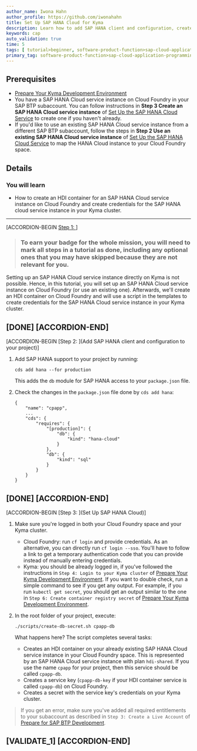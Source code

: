 ```yaml
---
author_name: Iwona Hahn
author_profile: https://github.com/iwonahahn
title: Set Up SAP HANA Cloud for Kyma
description: Learn how to add SAP HANA client and configuration, create an HDI container for an SAP HANA Cloud instance on Cloud Foundry, and create credentials for the Cloud Foundry SAP HANA Cloud instance in your Kyma cluster.
keywords: cap
auto_validation: true
time: 5
tags: [ tutorial>beginner, software-product-function>sap-cloud-application-programming-model, programming-tool>node-js, software-product>sap-business-technology-platform, software-product>sap-btp\\, kyma-runtime, software-product>sap-fiori]
primary_tag: software-product-function>sap-cloud-application-programming-model
---
```


## Prerequisites
 - [Prepare Your Kyma Development Environment](btp-app-kyma-prepare-dev-environment)
 - You have a SAP HANA Cloud service instance on Cloud Foundry in your SAP BTP subaccount. You can follow instructions in **Step 3 Create an SAP HANA Cloud service instance** of [Set Up the SAP HANA Cloud Service](btp-app-hana-cloud-setup) to create one if you haven't already.
 - If you'd like to use an existing SAP HANA Cloud service instance from a different SAP BTP subaccount, follow the steps in **Step 2 Use an existing SAP HANA Cloud service instance** of  [Set Up the SAP HANA Cloud Service](btp-app-hana-cloud-setup) to map the HANA Cloud instance to your Cloud Foundry space.


## Details
### You will learn
 - How to create an HDI container for an SAP HANA Cloud service instance on Cloud Foundry and create credentials for the SAP HANA cloud service instance in your Kyma cluster.


---

[ACCORDION-BEGIN [Step 1: ](Overview)]
> ### To earn your badge for the whole mission, you will need to mark all steps in a tutorial as done, including any optional ones that you may have skipped because they are not relevant for you.

Setting up an SAP HANA Cloud service instance directly on Kyma is not possible. Hence, in this tutorial, you will set up an SAP HANA Cloud service instance on Cloud Foundry (or use an existing one). Afterwards, we'll create an HDI container on Cloud Foundry and will use a script in the templates to create credentials for the SAP HANA Cloud service instance in your Kyma cluster.

[DONE]
[ACCORDION-END]
---
[ACCORDION-BEGIN [Step 2: ](Add SAP HANA client and configuration to your project)]
1. Add SAP HANA support to your project by running:

    ```Shell/Bash
    cds add hana --for production
    ```

    This adds the `db` module for SAP HANA access to your `package.json` file.

2. Check the changes in the `package.json` file done by `cds add hana`:

    <!-- cpes-file package.json:$.cds -->
    ```JSON[4-15]
    {
        "name": "cpapp",
        ...
        "cds": {
            "requires": {
                "[production]": {
                    "db": {
                        "kind": "hana-cloud"
                    }
                },
                "db": {
                    "kind": "sql"
                }
            }
        }
    }
    ```

[DONE]
[ACCORDION-END]
---
[ACCORDION-BEGIN [Step 3: ](Set Up SAP HANA Cloud)]
1. Make sure you're logged in both your Cloud Foundry space and your Kyma cluster.

    - Cloud Foundry: run `cf login` and provide credentials. As an alternative, you can directly run `cf login --sso`. You'll have to follow a link to get a temporary authentication code that you can provide instead of manually entering credentials.
    - Kyma: you should be already logged in, if you've followed the instructions in `Step 4: Login to your Kyma cluster` of [Prepare Your Kyma Development Environment](btp-app-kyma-prepare-dev-environment). If you want to double check, run a simple command to see if you get any output. For example, if you run `kubectl get secret`, you should get an output similar to the one in `Step 6: Create container registry secret` of [Prepare Your Kyma Development Environment](btp-app-kyma-prepare-dev-environment).

3. In the root folder of your project, execute:

    ```
    ./scripts/create-db-secret.sh cpapp-db
    ```

    What happens here? The script completes several tasks:

    - Creates an HDI container on your already existing SAP HANA Cloud service instance in your Cloud Foundry space. This is represented by an SAP HANA Cloud service instance with plan `hdi-shared`. If you use the name `cpapp` for your project, then this service should be called `cpapp-db`.
    - Creates a service key (`cpapp-db-key` if your HDI container service is called `cpapp-db`) on Cloud Foundry.
    - Creates a secret with the service key's credentials on your Kyma cluster.

> If you get an error, make sure you've added all required entitlements to your subaccount as described in `Step 3: Create a Live Account` of [Prepare for SAP BTP Development](btp-app-kyma-prepare-btp).

[VALIDATE_1]
[ACCORDION-END]
---

